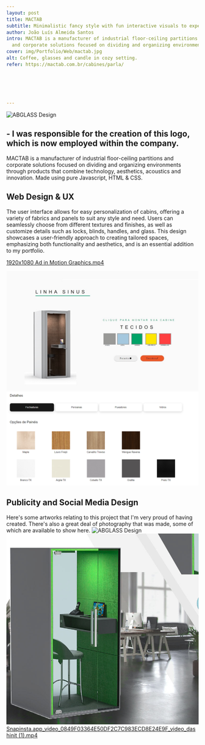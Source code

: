 ```yaml
---
layout: post
title: MACTAB
subtitle: Minimalistic fancy style with fun interactive visuals to experiment with the product.
author: João Luís Almeida Santos
intro: MACTAB is a manufacturer of industrial floor-ceiling partitions
  and corporate solutions focused on dividing and organizing environments through products that combine technology, aesthetics, acoustics and innovation.
cover: img/Portfolio/Web/mactab.jpg
alt: Coffee, glasses and candle in cozy setting.
refer: https://mactab.com.br/cabines/parla/





---
```

![ABGLASS Design](https://mactab.com.br/wp-content/uploads/2023/11/logo-mactab-novo.png)
## - I was responsible for the creation of this logo, which is now employed within the company.

MACTAB is a manufacturer of industrial floor-ceiling partitions
and corporate solutions focused on dividing and organizing environments through products that combine technology, aesthetics, acoustics and innovation.
Made using pure Javascript, HTML & CSS.

## Web Design & UX
The user interface allows for easy personalization of cabins, offering a variety of fabrics and panels to suit any style and need. Users can seamlessly choose from different textures and finishes, as well as customize details such as locks, blinds, handles, and glass. This design showcases a user-friendly approach to creating tailored spaces, emphasizing both functionality and aesthetics, and is an essential addition to my portfolio.

[1920x1080 Ad in Motion Graphics.mp4](..%2Fimg%2FPortfolio%2FVideo%2F1920x1080%20Ad%20in%20Motion%20Graphics.mp4)

![Design where you can pick colours to customize product](../img/Portfolio/Web/Mactab/1.jpg)
![Divisor Material Panel](../img/Portfolio/Web/Mactab/2.png)

## Publicity and Social Media Design
Here's some artworks relating to this project that I'm very proud of having created. There's also a great deal of photography that was made, some of which are available to show here.
![ABGLASS Design](https://mir-s3-cdn-cf.behance.net/project_modules/max_1200/52305f136396243.61f9107013d99.png)
![Design where you can pick colours to customize product](../img/Portfolio/Design/3dpublicity.jpg)
[Snapinsta.app_video_0849F03364E50DF2C7C983ECD8E24E9F_video_dashinit (1).mp4](..%2Fimg%2FPortfolio%2FVideo%2FSnapinsta.app_video_0849F03364E50DF2C7C983ECD8E24E9F_video_dashinit%20%281%29.mp4)
